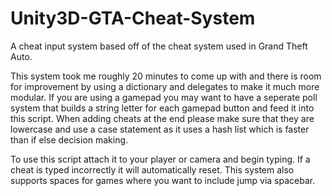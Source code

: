 # Unity3D-GTA-Cheat-System
A cheat input system based off of the cheat system used in Grand Theft Auto.

This system took me roughly 20 minutes to come up with and there is room for improvement by using a dictionary and delegates to make it much more modular. If you are using a gamepad you may want to have a seperate poll system that builds a string letter for each gamepad button and feed it into this script. When adding cheats at the end please make sure that they are lowercase and use a case statement as it uses a hash list which is faster than if else decision making.

To use this script attach it to your player or camera and begin typing. If a cheat is typed incorrectly it will automatically reset. This system also supports spaces for games where you want to include jump via spacebar.
